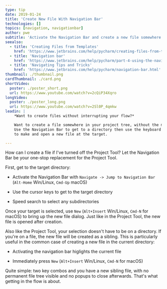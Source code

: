 ```yaml
---
type: tip
date: 2019-01-24
title: 'Create New File With Navigation Bar'
technologies: []
topics: [navigation, navigationbar]
author: pwe
subtitle: 'Activate the Navigation Bar and create a new file somewhere in the project tree.'
seealso:
  - title: 'Creating Files from Templates'
    href: 'https://www.jetbrains.com/help/pycharm/creating-files-from-templates.html'
  - title: 'Navigation bar'
    href: 'https://www.jetbrains.com/help/pycharm/part-4-using-the-navigation-bar.html'
  - title: 'Navigating Tips and Tricks'
    href: 'https://www.jetbrains.com/help/pycharm/navigation-bar.html'
thumbnail: ./thumbnail.png
cardThumbnail: ./card.png
shortVideo:
  poster: ./poster_short.png
  url: https://www.youtube.com/watch?v=2cQiP34Xqro
longVideo:
  poster: ./poster_long.png
  url: https://www.youtube.com/watch?v=2Sl0P_4qmkw
leadin: |
    *Want to create files without interrupting your flow?*

    Want to create a file somewhere in your project tree, without the mouse? 
    Use the Navigation Bar to get to a directory then use the keyboard 
    to make and open a new file at the target.

---
```


How can I create a file if I've turned off the Project Tool? Let the 
Navigation Bar be your one-stop replacement for the Project Tool.

First, get to the target directory:

- Activate the Navigation Bar with 
`Navigate -> Jump to Navigation Bar` (`Alt-Home` Win/Linux, 
`Cmd-Up` macOS)

- Use the cursor keys to get to the target directory

- Speed search to select any subdirectories

Once your target is selected, use `New` (`Alt+Insert` Win/Linux, 
`Cmd-N` for macOS) to bring up the new file dialog. Just like in 
the Project Tool, the new file is opened after creation.

Also like the Project Tool, your selection doesn't have to be on a 
directory. If you're on a file, the new file will be created as a 
sibling. This is particularly useful in the common case of creating a 
new file in the current directory:

- Activating the navigation bar higlights the current file

- Immediately press `New` (`Alt+Insert` Win/Linux, `Cmd-N` for macOS)

Quite simple: two key combos and you have a new sibling file, with no 
permanent file tree visible and no popups to close afterwards. That's 
what getting in the flow is about.

